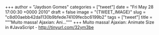 
+++
author = "Jaydson Gomes"
categories = ["tweet"]
date = "Fri May 28 17:00:30 +0000 2010"
draft = false
image = "{TWEET_IMAGE}"
slug = "c8d00aebb42da1130b9bfede74109fecbc6199b2"
tags = ["tweet"]
title = """Muito massa! Ajaxian: Ani..."""
+++
Muito massa! Ajaxian: Animate Size in #JavaScript  - http://tinyurl.com/32ym3be
